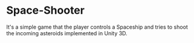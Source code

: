 # Space-Shooter
It's a simple game that the player controls a Spaceship and tries to shoot the incoming asteroids implemented in Unity 3D.
